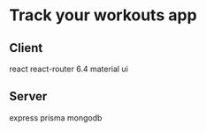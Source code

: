 # Track your workouts app

## Client
react
react-router 6.4
material ui

## Server
express
prisma
mongodb
